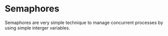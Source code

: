 # Semaphores

Semaphores are very simple technique to manage concurrent processes by using simple interger variables. 
